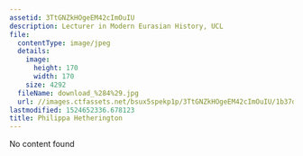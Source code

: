 ```yaml
---
assetid: 3TtGNZkHOgeEM42cImOuIU
description: Lecturer in Modern Eurasian History, UCL
file:
  contentType: image/jpeg
  details:
    image:
      height: 170
      width: 170
    size: 4292
  fileName: download_%284%29.jpg
  url: //images.ctfassets.net/bsux5spekp1p/3TtGNZkHOgeEM42cImOuIU/1b37d5be965a38971d8e3fb94052c8dd/download__284_29.jpg
lastmodified: 1524652336.678123
title: Philippa Hetherington
---
```

No content found
